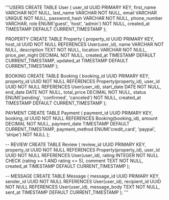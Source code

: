 
'''USERS
CREATE TABLE User (
  user_id UUID PRIMARY KEY,
  first_name VARCHAR NOT NULL,
  last_name VARCHAR NOT NULL,
  email VARCHAR UNIQUE NOT NULL,
  password_hash VARCHAR NOT NULL,
  phone_number VARCHAR,
  role ENUM('guest', 'host', 'admin') NOT NULL,
  created_at TIMESTAMP DEFAULT CURRENT_TIMESTAMP
);

PROPERTY
CREATE TABLE Property (
  property_id UUID PRIMARY KEY,
  host_id UUID NOT NULL REFERENCES User(user_id),
  name VARCHAR NOT NULL,
  description TEXT NOT NULL,
  location VARCHAR NOT NULL,
  price_per_night DECIMAL NOT NULL,
  created_at TIMESTAMP DEFAULT CURRENT_TIMESTAMP,
  updated_at TIMESTAMP DEFAULT CURRENT_TIMESTAMP
);

BOOKING
CREATE TABLE Booking (
  booking_id UUID PRIMARY KEY,
  property_id UUID NOT NULL REFERENCES Property(property_id),
  user_id UUID NOT NULL REFERENCES User(user_id),
  start_date DATE NOT NULL,
  end_date DATE NOT NULL,
  total_price DECIMAL NOT NULL,
  status ENUM('pending', 'confirmed', 'canceled') NOT NULL,
  created_at TIMESTAMP DEFAULT CURRENT_TIMESTAMP
);

PAYMENT
CREATE TABLE Payment (
  payment_id UUID PRIMARY KEY,
  booking_id UUID NOT NULL REFERENCES Booking(booking_id),
  amount DECIMAL NOT NULL,
  payment_date TIMESTAMP DEFAULT CURRENT_TIMESTAMP,
  payment_method ENUM('credit_card', 'paypal', 'stripe') NOT NULL
);

-- REVIEW
CREATE TABLE Review (
  review_id UUID PRIMARY KEY,
  property_id UUID NOT NULL REFERENCES Property(property_id),
  user_id UUID NOT NULL REFERENCES User(user_id),
  rating INTEGER NOT NULL CHECK (rating >= 1 AND rating <= 5),
  comment TEXT NOT NULL,
  created_at TIMESTAMP DEFAULT CURRENT_TIMESTAMP
);

-- MESSAGE
CREATE TABLE Message (
  message_id UUID PRIMARY KEY,
  sender_id UUID NOT NULL REFERENCES User(user_id),
  recipient_id UUID NOT NULL REFERENCES User(user_id),
  message_body TEXT NOT NULL,
  sent_at TIMESTAMP DEFAULT CURRENT_TIMESTAMP
); '''
